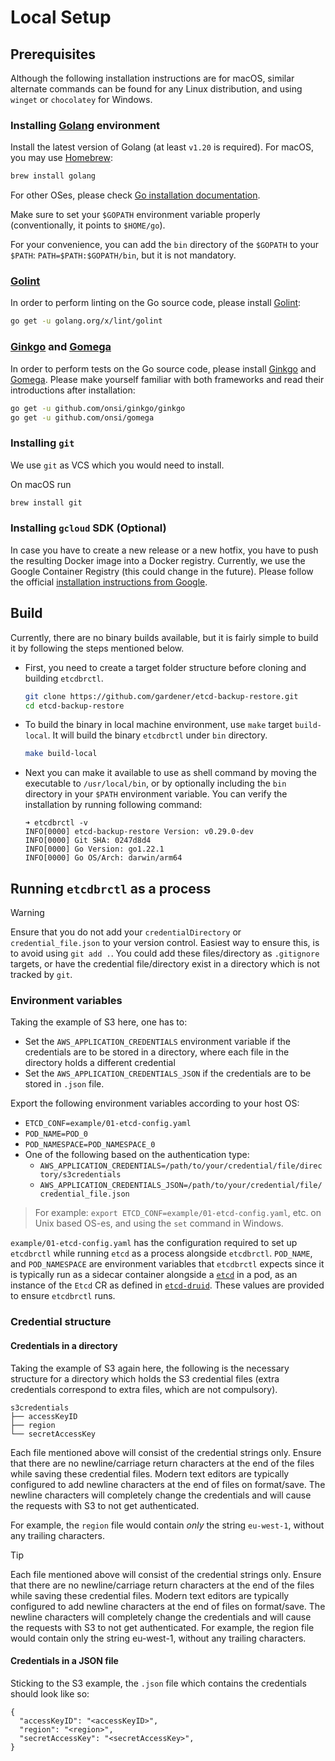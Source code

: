 # Local Setup

## Prerequisites

Although the following installation instructions are for macOS, similar alternate commands can be found for any Linux distribution, and using `winget` or `chocolatey` for Windows.

### Installing [Golang](https://golang.org/) environment

Install the latest version of Golang (at least `v1.20` is required). For macOS, you may use [Homebrew](https://brew.sh/):

```sh
brew install golang
```

For other OSes, please check [Go installation documentation](https://golang.org/doc/install).

Make sure to set your `$GOPATH` environment variable properly (conventionally, it points to `$HOME/go`).

For your convenience, you can add the `bin` directory of the `$GOPATH` to your `$PATH`: `PATH=$PATH:$GOPATH/bin`, but it is not mandatory.

### [Golint](https://github.com/golang/lint)

In order to perform linting on the Go source code, please install [Golint](https://github.com/golang/lint):

```bash
go get -u golang.org/x/lint/golint
```

### [Ginkgo](https://onsi.github.io/ginkgo/) and [Gomega](https://onsi.github.io/gomega/)

In order to perform tests on the Go source code, please install [Ginkgo](https://onsi.github.io/ginkgo/) and [Gomega](http://onsi.github.io/gomega/). Please make yourself familiar with both frameworks and read their introductions after installation:

```bash
go get -u github.com/onsi/ginkgo/ginkgo
go get -u github.com/onsi/gomega
```

### Installing `git`

We use `git` as VCS which you would need to install.

On macOS run

```sh
brew install git
```

### Installing `gcloud` SDK (Optional)

In case you have to create a new release or a new hotfix, you have to push the resulting Docker image into a Docker registry. Currently, we use the Google Container Registry (this could change in the future). Please follow the official [installation instructions from Google](https://cloud.google.com/sdk/downloads).

## Build

Currently, there are no binary builds available, but it is fairly simple to build it by following the steps mentioned below.

* First, you need to create a target folder structure before cloning and building `etcdbrctl`.

    ```sh
    git clone https://github.com/gardener/etcd-backup-restore.git
    cd etcd-backup-restore
    ```

* To build the binary in local machine environment, use `make` target `build-local`. It will build the binary `etcdbrctl` under `bin` directory.

    ```sh
    make build-local
    ```

* Next you can make it available to use as shell command by moving the executable to `/usr/local/bin`, or by optionally including the `bin` directory in your `$PATH` environment variable.
You can verify the installation by running following command:

    ```console
    ➜ etcdbrctl -v
    INFO[0000] etcd-backup-restore Version: v0.29.0-dev     
    INFO[0000] Git SHA: 0247d8d4                            
    INFO[0000] Go Version: go1.22.1                         
    INFO[0000] Go OS/Arch: darwin/arm64
    ```

## Running `etcdbrctl` as a process

> [!WARNING]  
> Ensure that you do not add your `credentialDirectory` or `credential_file.json` to your version control. Easiest way to ensure this, is to avoid using `git add .`. You could add these files/directory as `.gitignore` targets, or have the credential file/directory exist in a directory which is not tracked by `git`.

### Environment variables

Taking the example of S3 here, one has to:

* Set the `AWS_APPLICATION_CREDENTIALS` environment variable if the credentials are to be stored in a directory, where each file in the directory holds a different credential
* Set the `AWS_APPLICATION_CREDENTIALS_JSON` if the credentials are to be stored in `.json` file.

Export the following environment variables according to your host OS:

* `ETCD_CONF=example/01-etcd-config.yaml`
* `POD_NAME=POD_0`
* `POD_NAMESPACE=POD_NAMESPACE_0`
* One of the following based on the authentication type:
  * `AWS_APPLICATION_CREDENTIALS=/path/to/your/credential/file/directory/s3credentials`
  * `AWS_APPLICATION_CREDENTIALS_JSON=/path/to/your/credential/file/credential_file.json`

> For example: `export ETCD_CONF=example/01-etcd-config.yaml`, etc. on Unix based OS-es, and using the `set` command in Windows.

`example/01-etcd-config.yaml` has the configuration required to set up `etcdbrctl` while running `etcd` as a process alongside `etcdbrctl`.
`POD_NAME`, and `POD_NAMESPACE` are environment variables that `etcdbrctl` expects since it is typically run as a sidecar container alongside a [`etcd`](https://github.com/gardener/etcd-wrapper) in a pod, as an instance of the `Etcd` CR as defined in [`etcd-druid`](https://github.com/gardener/etcd-druid). These values are provided to ensure `etcdbrctl` runs.

### Credential structure

#### Credentials in a directory

Taking the example of S3 again here, the following is the necessary structure for a directory which holds the S3 credential files (extra credentials correspond to extra files, which are not compulsory).

```console
s3credentials
├── accessKeyID
├── region
└── secretAccessKey
```

Each file mentioned above will consist of the credential strings only. Ensure that there are no newline/carriage return characters at the end of the files while saving these credential files. Modern text editors are typically configured to add newline characters at the end of files on format/save. The newline characters will completely change the credentials and will cause the requests with S3 to not get authenticated.

For example, the `region` file would contain *only* the string `eu-west-1`, without any trailing characters.

> [!TIP]  
> Each file mentioned above will consist of the credential strings only. Ensure that there are no newline/carriage return characters at the end of the files while saving these credential files. Modern text editors are typically configured to add newline characters at the end of files on format/save. The newline characters will completely change the credentials and will cause the requests with S3 to not get authenticated. For example, the region file would contain only the string eu-west-1, without any trailing characters.

#### Credentials in a JSON file

Sticking to the S3 example, the `.json` file which contains the credentials should look like so:

```console
{
  "accessKeyID": "<accessKeyID>",
  "region": "<region>",
  "secretAccessKey": "<secretAccessKey>",
}
```

